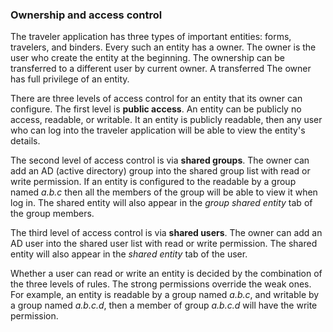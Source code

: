 ### Ownership and access control
The traveler application has three types of important entities: forms, travelers, and binders. Every such an entity has a owner. The owner is the user who create the entity at the beginning. The ownership can be transferred to a different user by current owner. A transferred  The owner has full privilege of an entity. 

There are three levels of access control for an entity that its owner can configure. The first level is **public access**. An entity can be publicly no access, readable, or writable. It an entity is publicly readable, then any user who can log into the traveler application will be able to view the entity's details. 

The second level of access control is via **shared groups**. The owner can add an AD (active directory) group into the shared group list with read or write permission. If an entity is configured to the readable by a group named *a.b.c* then all the members of the group will be able to view it when log in. The shared entity will also appear in the *group shared entity* tab of the group members. 

The third level of access control is via **shared users**. The owner can add an AD user into the shared user list with read or write permission. The shared entity will also appear in the *shared entity* tab of the user. 

Whether a user can read or write an entity is decided by the combination of the three levels of rules. The strong permissions override the weak ones. For example, an entity is readable by a group named *a.b.c*, and writable by a group named *a.b.c.d*, then a member of group *a.b.c.d* will have the write permission. 
